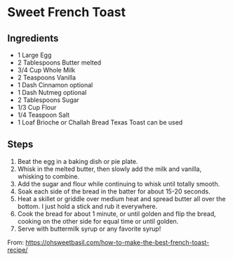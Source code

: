 # Sweet French Toast

## Ingredients
* 1 Large Egg
* 2 Tablespoons Butter melted
* 3/4 Cup Whole Milk
* 2 Teaspoons Vanilla
* 1 Dash Cinnamon optional
* 1 Dash Nutmeg optional
* 2 Tablespoons Sugar
* 1/3 Cup Flour
* 1/4 Teaspoon Salt
* 1 Loaf Brioche or Challah Bread Texas Toast can be used

## Steps
1. Beat the egg in a baking dish or pie plate.
2. Whisk in the melted butter, then slowly add the milk and vanilla, whisking to combine.
3. Add the sugar and flour while continuing to whisk until totally smooth.
4. Soak each side of the bread in the batter for about 15-20 seconds.
5. Heat a skillet or griddle over medium heat and spread butter all over the bottom. I just hold a stick and rub it everywhere.
6. Cook the bread for about 1 minute, or until golden and flip the bread, cooking on the other side for equal time or until golden.
7. Serve with buttermilk syrup or any favorite syrup!

From: https://ohsweetbasil.com/how-to-make-the-best-french-toast-recipe/
